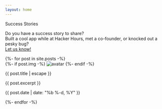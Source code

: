 ```yaml
---
layout: home
---
```


<div class="w-full bg-white p-12 py-24 md:py-28 ">
  <div class="header flex items-end justify-between mb-12">
    <div class="title">
      <p class="text-4xl font-bold text-gray-800 mb-4">
          Success Stories
      </p>
      <p class="font-light text-gray-400">
          Do you have a success story to share?
          <br />
          Built a cool app while at Hacker Hours, met a co-founder, or knocked out a pesky bug?
          <br />
          <a class="text-indigo-500 text-md font-medium"
            href="https://github.com/afeld/hackerhours.org/issues/new">Let us know!</a>
      </p>
    </div>
  </div>

  <div class="grid grid-cols-1 md:grid-cols-2 xl:grid-cols-3 gap-12 my-5">
    {%- for post in site.posts -%}
    <div class="overflow-hidden shadow-lg rounded-lg h-90 w-60 md:w-80 cursor-pointer m-auto">
      <div class="text-center mb-4 opacity-90">
        {%- if post.img -%}
        <img alt="avatar" src="/images/success/{{ post.img }}"
          class="mx-auto object-cover rounded-full h-40 w-40 "/>
        {%- endif -%}
      </div>
      <div class="bg-white dark:bg-gray-800 w-full p-4">
        <p class="text-gray-800 dark:text-white text-xl font-medium mb-2">
          {{ post.title | escape }}
        </p>
        <p class="text-gray-400 dark:text-gray-300 font-light text-md">
          <div class="mt-6 post-content">{{ post.excerpt }}</div>
          <!-- <div class="mt-10">
            <a class="text-blue-500 uppercase text-sm tracking-wide font-black content-link" 
            href="{{ post.url | relative_url }}">Read More</a>
          </div> -->
        </p>
        <div class="flex items-center mt-4">
          <div class="flex flex-col justify-between ml-4 text-sm">
            <p class="text-gray-400 dark:text-gray-300">
              {{ post.date | date: "%b %-d, %Y" }}
            </p>
          </div>
        </div>
      </div>
    </div>
    {%- endfor -%}
  </div>
</div>
